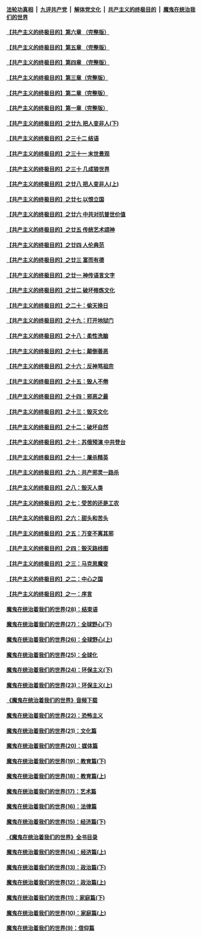

####  [法轮功真相](../../../../basic/blob/master/README.md?t=05071402) &nbsp;|&nbsp; [九评共产党](../../../../9ping.md/blob/master/README.md?t=05071402) &nbsp;|&nbsp; [解体党文化](../../../../jtdwh.md/blob/master/README.md?t=05071402)  &nbsp;|&nbsp; [共产主义的终极目的](../../../../gczydzjmd.md/blob/master/README.md?t=05071402) &nbsp;|&nbsp; [魔鬼在统治我们的世界](../../../../mgztzwmdsj.md/blob/master/README.md?t=05071402) 

#### [【共产主义的终极目的】第六章 （完整版）](../pages/nsc422/n11428913.md?t=05071402) 

#### [【共产主义的终极目的】第五章 （完整版）](../pages/nsc422/n11428912.md?t=05071402) 

#### [【共产主义的终极目的】第四章 （完整版）](../pages/nsc422/n11428907.md?t=05071402) 

#### [【共产主义的终极目的】第三章（完整版）](../pages/nsc422/n11428848.md?t=05071402) 

#### [【共产主义的终极目的】第二章（完整版）](../pages/nsc422/n11428831.md?t=05071402) 

#### [【共产主义的终极目的】第一章（完整版）](../pages/nsc422/n11417651.md?t=05071402) 

#### [【共产主义的终极目的】之廿九 把人变非人(下)](../pages/nsc422/n11344140.md?t=05071402) 

#### [【共产主义的终极目的】之三十二 结语](../pages/nsc422/n11360535.md?t=05071402) 

#### [【共产主义的终极目的】之三十一 末世景观](../pages/nsc422/n11351129.md?t=05071402) 

#### [【共产主义的终极目的】之三十 几成狼世界](../pages/nsc422/n11348280.md?t=05071402) 

#### [【共产主义的终极目的】之廿八 把人变非人(上)](../pages/nsc422/n11340492.md?t=05071402) 

#### [【共产主义的终极目的】之廿七 以恨立国](../pages/nsc422/n11336944.md?t=05071402) 

#### [【共产主义的终极目的】之廿六 中共对抗普世价值](../pages/nsc422/n11324785.md?t=05071402) 

#### [【共产主义的终极目的】之廿五 传统艺术颂神](../pages/nsc422/n11296396.md?t=05071402) 

#### [【共产主义的终极目的】之廿四 人伦典范](../pages/nsc422/n11296397.md?t=05071402) 

#### [【共产主义的终极目的】之廿三 富而有德](../pages/nsc422/n11283598.md?t=05071402) 

#### [【共产主义的终极目的】之廿一 神传语言文字](../pages/nsc422/n11263265.md?t=05071402) 

#### [【共产主义的终极目的】之廿二 破坏修炼文化](../pages/nsc422/n11245728.md?t=05071402) 

#### [【共产主义的终极目的】之二十：偷天换日](../pages/nsc422/n11238846.md?t=05071402) 

#### [【共产主义的终极目的】之十九：打开地狱门](../pages/nsc422/n11206376.md?t=05071402) 

#### [【共产主义的终极目的】之十八：柔性洗脑](../pages/nsc422/n11199994.md?t=05071402) 

#### [【共产主义的终极目的】之十七：颠倒善恶](../pages/nsc422/n11179782.md?t=05071402) 

#### [【共产主义的终极目的】之十六：反神骂祖宗](../pages/nsc422/n11166798.md?t=05071402) 

#### [【共产主义的终极目的】之十五：毁人不倦](../pages/nsc422/n11166792.md?t=05071402) 

#### [【共产主义的终极目的】之十四：邪恶之最](../pages/nsc422/n11150249.md?t=05071402) 

#### [【共产主义的终极目的】之十三：毁灭文化](../pages/nsc422/n11135227.md?t=05071402) 

#### [【共产主义的终极目的】之十二：破坏自然](../pages/nsc422/n11135214.md?t=05071402) 

#### [【共产主义的终极目的】之十：苏俄预演 中共登台](../pages/nsc422/n11118424.md?t=05071402) 

#### [【共产主义的终极目的】之十一：屠杀精英](../pages/nsc422/n11118442.md?t=05071402) 

#### [【共产主义的终极目的】之九：共产邪灵一路杀](../pages/nsc422/n11114139.md?t=05071402) 

#### [【共产主义的终极目的】之八：毁灭人类](../pages/nsc422/n11108503.md?t=05071402) 

#### [【共产主义的终极目的】之七：受苦的还是工农](../pages/nsc422/n11101809.md?t=05071402) 

#### [【共产主义的终极目的】之六：甜头和苦头](../pages/nsc422/n11096971.md?t=05071402) 

#### [【共产主义的终极目的】之五：万变不离其邪](../pages/nsc422/n11091285.md?t=05071402) 

#### [【共产主义的终极目的】之四：毁灭路线图](../pages/nsc422/n11086284.md?t=05071402) 

#### [【共产主义的终极目的】之三：马克思魔变](../pages/nsc422/n11061941.md?t=05071402) 

#### [【共产主义的终极目的】之二：中心之国](../pages/nsc422/n11047728.md?t=05071402) 

#### [【共产主义的终极目的】之一：序言](../pages/nsc422/n11086077.md?t=05071402) 

#### [魔鬼在统治着我们的世界(28)：结束语](../pages/nsc422/n10936246.md?t=05071402) 

#### [魔鬼在统治着我们的世界(27)：全球野心(下)](../pages/nsc422/n10928319.md?t=05071402) 

#### [魔鬼在统治着我们的世界(26)：全球野心(上)](../pages/nsc422/n10900318.md?t=05071402) 

#### [魔鬼在统治着我们的世界(25)：全球化](../pages/nsc422/n10788205.md?t=05071402) 

#### [魔鬼在统治着我们的世界(24)：环保主义(下)](../pages/nsc422/n10695307.md?t=05071402) 

#### [魔鬼在统治着我们的世界(23)：环保主义(上)](../pages/nsc422/n10688613.md?t=05071402) 

#### [《魔鬼在统治着我们的世界》音频下载](../pages/nsc422/n10635553.md?t=05071402) 

#### [魔鬼在统治着我们的世界(22)：恐怖主义](../pages/nsc422/n10614727.md?t=05071402) 

#### [魔鬼在统治着我们的世界(21)：文化篇](../pages/nsc422/n10597706.md?t=05071402) 

#### [魔鬼在统治着我们的世界(20)：媒体篇](../pages/nsc422/n10586579.md?t=05071402) 

#### [魔鬼在统治着我们的世界(19)：教育篇(下)](../pages/nsc422/n10564808.md?t=05071402) 

#### [魔鬼在统治着我们的世界(18)：教育篇(上)](../pages/nsc422/n10526970.md?t=05071402) 

#### [魔鬼在统治着我们的世界(17)：艺术篇](../pages/nsc422/n10499093.md?t=05071402) 

#### [魔鬼在统治着我们的世界(16)：法律篇](../pages/nsc422/n10485969.md?t=05071402) 

#### [魔鬼在统治着我们的世界(15)：经济篇(下)](../pages/nsc422/n10469975.md?t=05071402) 

#### [《魔鬼在统治着我们的世界》全书目录](../pages/nsc422/n10464261.md?t=05071402) 

#### [魔鬼在统治着我们的世界(14)：经济篇(上)](../pages/nsc422/n10457370.md?t=05071402) 

#### [魔鬼在统治着我们的世界(13)：政治篇(下)](../pages/nsc422/n10448270.md?t=05071402) 

#### [魔鬼在统治着我们的世界(12)：政治篇(上)](../pages/nsc422/n10444576.md?t=05071402) 

#### [魔鬼在统治着我们的世界(11)：家庭篇(下)](../pages/nsc422/n10440961.md?t=05071402) 

#### [魔鬼在统治着我们的世界(10)：家庭篇(上)](../pages/nsc422/n10435448.md?t=05071402) 

#### [魔鬼在统治着我们的世界(9)：信仰篇](../pages/nsc422/n10432159.md?t=05071402) 

